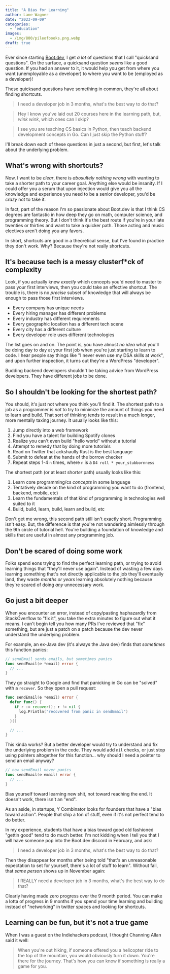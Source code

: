 ```yaml
---
title: "A Bias for Learning"
author: Lane Wagner
date: "2023-09-09"
categories: 
  - "education"
images:
  - /img/800/pileofbooks.png.webp
draft: true
---
```


Ever since starting [Boot.dev](https://www.boot.dev), I get *a lot* of questions that I call "quicksand questions". On the surface, a quicksand question *seems* like a good question. If you had an answer to it, it would help you get from where you want (unemployable as a developer) to where you want to be (employed as a developer)!

These quicksand questions have something in common, they're all about finding shortcuts.

> I need a developer job in 3 months, what's the best way to do that?

> Hey I know you've laid out 20 courses here in the learning path, but, *wink wink*, which ones can I skip?

> I see you are teaching CS basics in Python, then teach backend development concepts in Go. Can I just skip the Python stuff?

I'll break down each of these questions in just a second, but first, let's talk about the underlying problem.

## What's wrong with shortcuts?

Now, I want to be *clear*, there is *abosultely nothing wrong* with wanting to take a shorter path to your career goal. Anything else would be insanity. If I could offer you a serum that upon injection would give you all the knowledge and experience you need to be a senior developer, you'd be *crazy* not to take it.

In fact, part of the reason I'm so passionate about Boot.dev is that I think CS degrees are fantastic in how deep they go on math, computer science, and programming theory. But I don't think it's the best route if you're in your late twenties or thirties and want to take a quicker path. Those acting and music electives aren't doing you any favors.

In short, shortcuts are good in a theoretical sense, but I've found in practice they don't work. Why? Because they're not really shortcuts.

## It's because tech is a messy clusterf*ck of complexity

Look, if you actually knew *exactly* which concepts you'd need to master to pass your first interviews, then you could take an effective shortcut. The trouble is, there is no *precise* subset of knowledge that will always be enough to pass those first interviews.

* Every company has unique needs
* Every hiring manager has different problems
* Every industry has different requirements
* Every geographic location has a different tech scene
* Every city has a different culture
* Every developer role uses different technologies

The list goes on and on. The point is, you have almost *no idea* what you'll be doing day to day at your first job when you're just starting to learn to code. I hear people say things like "I never even use my DSA skills at work", and upon further inspection, it turns out they're a WordPress "developer".

Budding backend developers shouldn't be taking advice from WordPress developers. They have different jobs to be done.

## So I shouldn't be looking for the shortest path?

You should, it's just not where you think you'll find it. The shortest path to a job as a programmer is *not* to try to minimize the amount of things you need to learn and build. That sort of thinking tends to result in a much longer, more mentally taxing journey. It usually looks like this:

1. Jump directly into a web framework
2. Find you have a talent for building Spotify clones
3. Realize you can't even build "hello world" without a tutorial
4. Attempt to remedy that by doing more tutorials
5. Read on Twitter that ackshaully Rust is the best language
6. Submit to defeat at the hands of the borrow checker
7. Repeat steps 1-4 `n` times, where `n` is a `D4 roll * your_stubbornness`

The shortest path (or at least short*er* path) usually looks like this:

1. Learn core programming/cs *concepts* in some language
2. Tentatively decide on the kind of programming you want to do (frontend, backend, mobile, etc)
3. Learn the fundamentals of that kind of programming in technologies well suited to it
4. Build, build, learn, build, learn and build, etc

Don't get me wrong, this second path still isn't exactly short. Programming isn't easy. But, the difference is that you're not wandering aimlessly through the 9th circle of tutorial hell. You're building a foundation of knowledge and skills that are useful in almost any programming job.

## Don't be scared of doing some work

Folks spend eons trying to find the perfect learning path, or trying to avoid learning things that "they'll never use again". Instead of wasting a few days learning something that's not directly applicable to the job they'll eventually land, they waste *months or years* learning absolutely nothing because they're scared of doing *any* unnecessary work.

## Go just a bit deeper

When you encounter an error, instead of copy/pasting haphazardly from StackOverflow to "fix it", you take the extra minutes to figure out what it means. I can't begin tell you how many PRs I've reviewed that "fix" something, but are just a patch on a patch because the dev never understand the underlying problem.

For example, an ex-Java dev (it's always the Java dev) finds that *sometimes* this function panics:

```go
// sendEmail sends emails, but sometimes panics
func sendEmail(e *email) error {
  // ...
}
```

They go straight to Google and find that panicking in Go can be "solved" with a `recover`. So they open a pull request:

```go
func sendEmail(e *email) error {
  defer func() {
    if r := recover(); r != nil {
      log.Println("recovered from panic in sendEmail")
    }
  }()

  // ...
}
```

This kinda works? But a better developer would try to understand and fix the underlying problem in the code. They would add `nil` checks, or just stop using pointers altogether for this function... why should I need a pointer to send an email anyway?

```go
// now sendEmail never panics
func sendEmail(e email) error {
  // ...
}
```

Bias yourself toward learning new shit, not toward reaching the end. It doesn't work, there isn't an "end".

As an aside, in startups, Y Combinator looks for founders that have a "bias toward action". People that ship a ton of stuff, even if it's not perfect tend to do better.

In my experience, students that have a bias toward good old fashioned "gettin good" tend to do much better. I'm not kidding when I tell you that I will have someone pop into the Boot.dev discord in February, and ask:

> I need a developer job in 3 months, what's the best way to do that?

Then they disappear for months after being told "that's an unreasonable expectation to set for yourself, there's a lot of stuff to learn". Without fail, that *same person* shows up in November again:

> I REALLY need a developer job in 3 months, what's the best way to do that?

Clearly having made zero progress over the 9 month period. You can make a lotta of progress in 9 months if you spend your time learning and building instead of "networking" in twitter spaces and looking for shortcuts.

## Learning can be fun, but it's not a true game

When I was a guest on the Indiehackers podcast, I thought Channing Allan said it well:

> When you're out hiking, if someone offered you a helicopter ride to the top of the mountain, you would obviously turn it down. You're there for the journey. That's how you can know if something is really a game for you.
